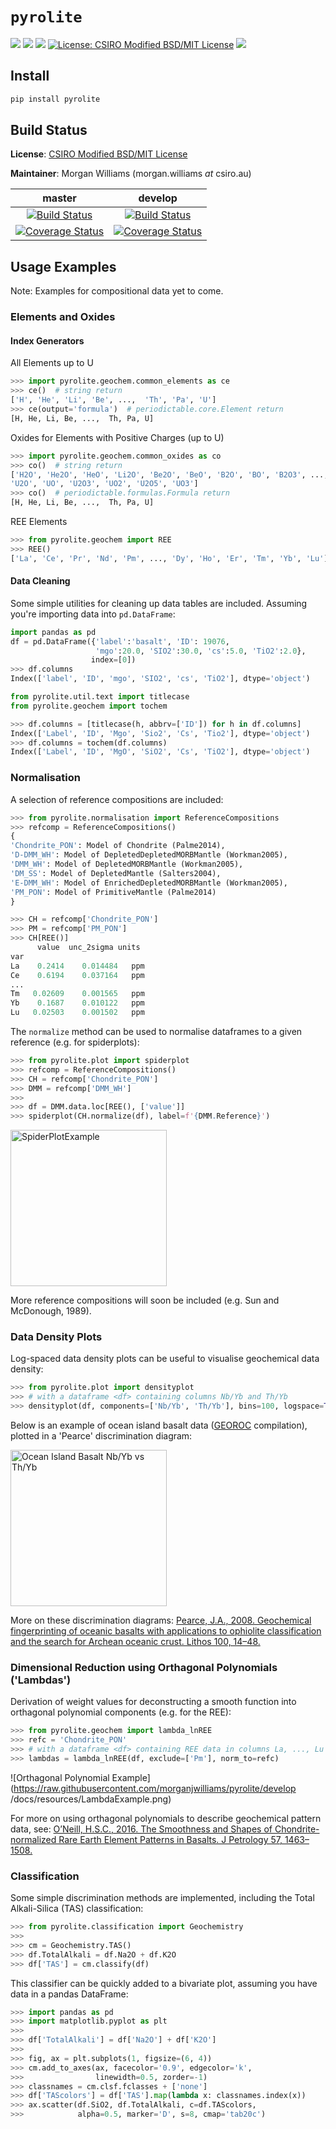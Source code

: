 # `pyrolite`

<p align="left">
  <a href="https://pypi.python.org/pypi/pyrolite/" alt="PyPI">
    <img src="https://img.shields.io/pypi/v/pyrolite.svg" /></a>
  <a href="https://pyrolite.readthedocs.io/" alt="Docs">
     <img src="https://readthedocs.org/projects/pyrolite/badge/?version=latest" /></a>
  <a href="https://github.com/ambv/black" alt="Code Style">
    <img src="https://img.shields.io/badge/code%20style-black-000000.svg" /></a>
  <a href="https://github.com/morganjwilliams/pyrolite/blob/master/LICENSE">
    <img alt="License: CSIRO Modified BSD/MIT License" src="https://img.shields.io/badge/License-CSIRO_BSD/MIT_License-blue.svg"></a>
  <a href="https://saythanks.io/to/morganjwilliams" alt="Say Thanks">
    <img src="https://img.shields.io/badge/Say%20Thanks-!-1EAEDB.svg" /></a>
</p>

## Install

```bash
pip install pyrolite
```

## Build Status


**License**:  [CSIRO Modified BSD/MIT License](https://raw.githubusercontent.com/morganjwilliams/pyrolite/master/LICENSE)

**Maintainer**: Morgan Williams (morgan.williams _at_ csiro.au)

| **master** | **develop** |
|:----------:|:-----------:|
| [![Build Status](https://travis-ci.org/morganjwilliams/pyrolite.svg?branch=master)](https://travis-ci.org/morganjwilliams/pyrolite) | [![Build Status](https://travis-ci.org/morganjwilliams/pyrolite.svg?branch=develop)](https://travis-ci.org/morganjwilliams/pyrolite) |
| [![Coverage Status](https://coveralls.io/repos/github/morganjwilliams/pyrolite/badge.svg?branch=master)](https://coveralls.io/github/morganjwilliams/pyrolite?branch=master) | [![Coverage Status](https://coveralls.io/repos/github/morganjwilliams/pyrolite/badge.svg?branch=develop)](https://coveralls.io/github/morganjwilliams/pyrolite?branch=develop) |

## Usage Examples

Note: Examples for compositional data yet to come.

### Elements and Oxides

#### Index Generators

All Elements up to U
```python
>>> import pyrolite.geochem.common_elements as ce
>>> ce()  # string return
['H', 'He', 'Li', 'Be', ...,  'Th', 'Pa', 'U']
>>> ce(output='formula')  # periodictable.core.Element return
[H, He, Li, Be, ...,  Th, Pa, U]
```
Oxides for Elements with Positive Charges (up to U)
```python
>>> import pyrolite.geochem.common_oxides as co
>>> co()  # string return
['H2O', 'He2O', 'HeO', 'Li2O', 'Be2O', 'BeO', 'B2O', 'BO', 'B2O3', ...,
'U2O', 'UO', 'U2O3', 'UO2', 'U2O5', 'UO3']
>>> co()  # periodictable.formulas.Formula return
[H, He, Li, Be, ...,  Th, Pa, U]
```
REE Elements
```python
>>> from pyrolite.geochem import REE
>>> REE()
['La', 'Ce', 'Pr', 'Nd', 'Pm', ..., 'Dy', 'Ho', 'Er', 'Tm', 'Yb', 'Lu']
```

#### Data Cleaning

Some simple utilities for cleaning up data tables are included. Assuming you're importing data into `pd.DataFrame`:
```python
import pandas as pd
df = pd.DataFrame({'label':'basalt', 'ID': 19076,
                   'mgo':20.0, 'SIO2':30.0, 'cs':5.0, 'TiO2':2.0},
                  index=[0])
>>> df.columns
Index(['label', 'ID', 'mgo', 'SIO2', 'cs', 'TiO2'], dtype='object')
```
```python
from pyrolite.util.text import titlecase
from pyrolite.geochem import tochem

>>> df.columns = [titlecase(h, abbrv=['ID']) for h in df.columns]
Index(['Label', 'ID', 'Mgo', 'Sio2', 'Cs', 'Tio2'], dtype='object')
>>> df.columns = tochem(df.columns)
Index(['Label', 'ID', 'MgO', 'SiO2', 'Cs', 'TiO2'], dtype='object')
```

### Normalisation

A selection of reference compositions are included:

```python
>>> from pyrolite.normalisation import ReferenceCompositions
>>> refcomp = ReferenceCompositions()
{
'Chondrite_PON': Model of Chondrite (Palme2014),
'D-DMM_WH': Model of DepletedDepletedMORBMantle (Workman2005),
'DMM_WH': Model of DepletedMORBMantle (Workman2005),
'DM_SS': Model of DepletedMantle (Salters2004),
'E-DMM_WH': Model of EnrichedDepletedMORBMantle (Workman2005),
'PM_PON': Model of PrimitiveMantle (Palme2014)
}
```

```python
>>> CH = refcomp['Chondrite_PON']
>>> PM = refcomp['PM_PON']
>>> CH[REE()]
      value  unc_2sigma units
var                           
La    0.2414    0.014484   ppm
Ce    0.6194    0.037164   ppm
...
Tm   0.02609    0.001565   ppm
Yb    0.1687    0.010122   ppm
Lu   0.02503    0.001502   ppm
```

The `normalize` method can be used to normalise dataframes to a given reference (e.g. for spiderplots):
```python
>>> from pyrolite.plot import spiderplot
>>> refcomp = ReferenceCompositions()
>>> CH = refcomp['Chondrite_PON']
>>> DMM = refcomp['DMM_WH']
>>>
>>> df = DMM.data.loc[REE(), ['value']]
>>> spiderplot(CH.normalize(df), label=f'{DMM.Reference}')
```

<img src="https://raw.githubusercontent.com/morganjwilliams/pyrolite/develop/docs/resources/SpiderplotExample.png" alt="SpiderPlotExample" height="250px"/>

More reference compositions will soon be included (e.g. Sun and McDonough, 1989).

### Data Density Plots

Log-spaced data density plots can be useful to visualise geochemical data density:
```python
>>> from pyrolite.plot import densityplot
>>> # with a dataframe <df> containing columns Nb/Yb and Th/Yb
>>> densityplot(df, components=['Nb/Yb', 'Th/Yb'], bins=100, logspace=True)
```
Below is an example of ocean island basalt data
([GEOROC](http://georoc.mpch-mainz.gwdg.de/georoc/) compilation), plotted in a
'Pearce' discrimination diagram:

<img src="https://raw.githubusercontent.com/morganjwilliams/pyrolite/develop/docs/resources/OIB_PearcePlot.png" alt="Ocean Island Basalt Nb/Yb vs Th/Yb" height="250px"/>

More on these discrimination diagrams: [Pearce, J.A., 2008. Geochemical fingerprinting of oceanic basalts with applications to ophiolite classification and the search for Archean oceanic crust. Lithos 100, 14–48.](https://doi.org/10.1016/j.lithos.2007.06.016)


### Dimensional Reduction using Orthagonal Polynomials ('Lambdas')

Derivation of weight values for deconstructing a smooth function into orthagonal
polynomial components (e.g. for the REE):
```python
>>> from pyrolite.geochem import lambda_lnREE
>>> refc = 'Chondrite_PON'
>>> # with a dataframe <df> containing REE data in columns La, ..., Lu
>>> lambdas = lambda_lnREE(df, exclude=['Pm'], norm_to=refc)
```

![Orthagonal Polynomial Example](https://raw.githubusercontent.com/morganjwilliams/pyrolite/develop /docs/resources/LambdaExample.png)

For more on using orthagonal polynomials to describe geochemical pattern data, see: [O’Neill, H.S.C., 2016. The Smoothness and Shapes of Chondrite-normalized Rare Earth Element Patterns in Basalts. J Petrology 57, 1463–1508.](https://doi.org/10.1093/petrology/egw047)


### Classification

Some simple discrimination methods are implemented, including the Total Alkali-Silica (TAS) classification:

```python
>>> from pyrolite.classification import Geochemistry
>>>
>>> cm = Geochemistry.TAS()
>>> df.TotalAlkali = df.Na2O + df.K2O
>>> df['TAS'] = cm.classify(df)
```
This classifier can be quickly added to a bivariate plot, assuming you have data in a pandas DataFrame:
```python
>>> import pandas as pd
>>> import matplotlib.pyplot as plt
>>>
>>> df['TotalAlkali'] = df['Na2O'] + df['K2O']
>>>
>>> fig, ax = plt.subplots(1, figsize=(6, 4))
>>> cm.add_to_axes(ax, facecolor='0.9', edgecolor='k',
>>>                linewidth=0.5, zorder=-1)
>>> classnames = cm.clsf.fclasses + ['none']
>>> df['TAScolors'] = df['TAS'].map(lambda x: classnames.index(x))
>>> ax.scatter(df.SiO2, df.TotalAlkali, c=df.TAScolors,
>>>            alpha=0.5, marker='D', s=8, cmap='tab20c')
```
